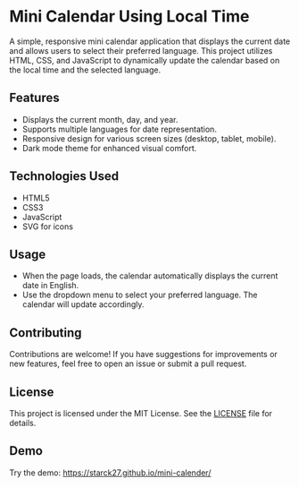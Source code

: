 # Mini Calendar Using Local Time

A simple, responsive mini calendar application that displays the current date and allows users to select their preferred language. This project utilizes HTML, CSS, and JavaScript to dynamically update the calendar based on the local time and the selected language.

## Features

- Displays the current month, day, and year.
- Supports multiple languages for date representation.
- Responsive design for various screen sizes (desktop, tablet, mobile).
- Dark mode theme for enhanced visual comfort.

## Technologies Used

- HTML5
- CSS3
- JavaScript
- SVG for icons

## Usage

- When the page loads, the calendar automatically displays the current date in English.
- Use the dropdown menu to select your preferred language. The calendar will update accordingly.

## Contributing

Contributions are welcome! If you have suggestions for improvements or new features, feel free to open an issue or submit a pull request.

## License

This project is licensed under the MIT License. See the [LICENSE](LICENSE) file for details.

## Demo

Try the demo: https://starck27.github.io/mini-calender/

